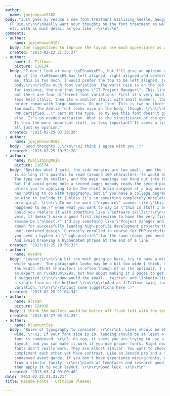 ```yaml
---
author:
  name: joejohnson9182
body: "Just gave my resume a new font treatment utilizing Adelle, Geogrotesque and
  FF Din.\r\n\r\nReally want your thoughts on the font treatment as well as spacing
  etc. with as much detail as you like :)\r\n\r\n"
comments:
- author:
    name: joejohnson9182
  body: Any suggestions to improve the layout are much appreciated as well!
  created: '2013-02-22 21:35:27'
- author:
    name: J. Tillman
    picture: 118124
  body: "I don't look at many r\xE9sum\xE9s, but I'll give an opinion anyway.\r\n\r\nThe
    top of the r\xE9sum\xE9 has left aligned, right aligned and centered copy. For
    me, this is too much. I would prefer the top to be left aligned, just like the
    body.\r\n\r\nToo much font variation: The worst case is on the job title line,
    for instance, the one that begins \"IT Project Manager\". This line is half empty
    but there are four different font variations! First it's very bold, then its a
    less bold italic, then its a smaller italic with small numbers, then a slightly
    bolder roman with large numbers. On one line! This is two or three variations
    too much. The Adelle font looks nice in the body, though. \r\n\r\nRe: the \"Almost
    PMP certified...\" part at the type. To my eye this font doesn't go with any thing
    else. It's un-needed variation. What is the significance of the gray type throughout?
    Is this the more important stuff, or less important? It seems a little arbitrary.\r\n\r\nIt's
    all just my opinion."
  created: '2013-02-25 03:29:26'
- author:
    name: joejohnson9182
  body: "Good thoughts J,\r\n\r\nI think I agree with you :)"
  created: '2013-02-25 19:52:28'
- author:
    name: PublishingMojo
    picture: 116574
  body: "Besides what J said, the side margins are too small, and the line length
    is so long it's painful to read (around 100 characters--75 would be more comfortable).
    The type can be smaller, and the main headings can hang out into the left margin.
    But I'd avoid going onto a second page; nobody reads the second page of a resume,
    unless you're applying to be the chief brain surgeon at a big university hospital.\r\n\r\nThis
    has nothing to do with typography, but if you have a college degree, you would
    be wise to include it (unless it's in something completely unrelated, like flower
    arranging). \r\n\r\nTo me the word \"exposure\" sounds like \"this is stuff that
    happened to me,\" when what you want to say is \"this is stuff I accomplished.\"
    Could you replace it with something like \"software skills\"?\r\n\r\nIn the same
    vein, it doesn't make a good first impression to have the very first word of your
    resume be \"almost.\" I'd say something like \"Project manager and entrepreneur
    known for successfully leading high-profile development projects through focused
    user-centered design. Currently enrolled in course for PMP certification.\" Also,
    you need a hyphen in \"high-profile\" for the same reason you need one in \"user-centered.\"
    And avoid breaking a hyphenated phrase at the end of a line. "
  created: '2013-02-25 20:56:32'
- author:
    name: evedra
  body: "Layout:\r\n\r\nA bit too much going on here, try to have a minimum of 25%
    white space.  The paragraphs looks may be a bit too wide I think, try reducing
    the width (45-65 characters is often though of as the optimal). I can't say I'm
    an expert on r\xE9sum\xE9s, but how about making it 2 pages to get the whitespace
    I suggested.\r\n\r\nHow would the email-, twitter- and linkedin-links look as
    a single line on the bottom? \r\n\r\n\r\nAnd as J.Tillman said, too much font
    variation. \r\n\r\n\r\nJust some suggestions here :)"
  created: '2013-02-25 21:04:34'
- author:
    name: altsan
    picture: 124930
  body: I think the bullets would be better off flush left with the text margin.
  created: '2013-02-27 05:23:25'
- author:
    name: blueturtles
  body: "Rules of typography to consider: \r\n\r\n1. Lines should be 60-90 characters
    wide. \r\n2. If your font size is 10, leading should be at least 4, more if your
    font is condensed. \r\n3. On top, it seems you are trying to use a \"newspaper\"
    layout, and you can make it work if you use proper fonts. Right now your mix of
    fonts don't really work. They are almost similar. You want to choose fonts that
    compliment each other yet have contrast. Like an Jenson pro and a medium weight
    condensed avant garde. If you don't have experience mixing fonts, use typefaces
    from a similar family. \r\n\r\nLook at templates and research good typography,
    then apply it to your layout. \r\n\r\nGood luck. \r\n\r\n"
  created: '2013-03-14 09:00:46'
date: '2013-02-22 21:33:21'
title: Resume Fonts - Critique Please!

---
```

